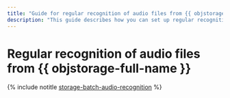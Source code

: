 ```yaml
---
title: "Guide for regular recognition of audio files from {{ objstorage-full-name }}"
description: "This guide describes how you can set up regular recognition of audio files from {{ objstorage-full-name }}."
---
```


# Regular recognition of audio files from {{ objstorage-full-name }}

{% include notitle [storage-batch-audio-recognition](../../_tutorials/ml-ai/batch-recognition-stt.md) %}